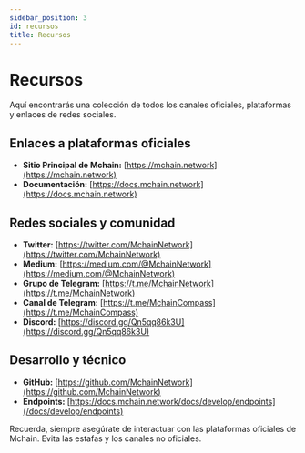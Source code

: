 ```yaml
---
sidebar_position: 3
id: recursos
title: Recursos
---
```


# Recursos

Aquí encontrarás una colección de todos los canales oficiales, plataformas y enlaces de redes sociales.

## Enlaces a plataformas oficiales
- **Sitio Principal de Mchain:** [https://mchain.network](https://mchain.network)
- **Documentación:** [https://docs.mchain.network](https://docs.mchain.network)

## Redes sociales y comunidad
- **Twitter:** [https://twitter.com/MchainNetwork](https://twitter.com/MchainNetwork)
- **Medium:** [https://medium.com/@MchainNetwork](https://medium.com/@MchainNetwork)
- **Grupo de Telegram:** [https://t.me/MchainNetwork](https://t.me/MchainNetwork)
- **Canal de Telegram:** [https://t.me/MchainCompass](https://t.me/MchainCompass)
- **Discord:** [https://discord.gg/Qn5qq86k3U](https://discord.gg/Qn5qq86k3U)

## Desarrollo y técnico
- **GitHub:** [https://github.com/MchainNetwork](https://github.com/MchainNetwork)
- **Endpoints:** [https://docs.mchain.network/docs/develop/endpoints](/docs/develop/endpoints)

Recuerda, siempre asegúrate de interactuar con las plataformas oficiales de Mchain. Evita las estafas y los canales no oficiales.
